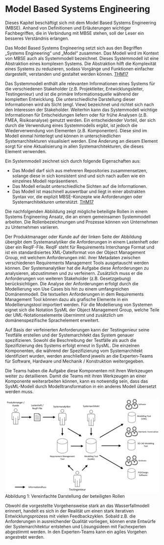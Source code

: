 # Model Based Systems Engineering

Dieses Kapitel beschäftigt sich mit dem Model Based Systems Engineering (MBSE). Anhand von Definitionen und Erläuterungen wichtiger Fachbegriffen, die in Verbindung mit MBSE stehen, soll der Leser ein besseres Verständnis erlangen.

Das Model Based Systems Engineering setzt sich aus den Begriffen „Systems Engineering“ und „Model“ zusammen. Das Modell wird im Kontext von MBSE auch als Systemmodell bezeichnet. Dieses Systemmodell ist eine Abstraktion eines komplexen Systems. Die Abstraktion hilft die Komplexität eines Systems zu reduzieren, sodass Vorgänge und Funktionen einfacher dargestellt, verstanden und gestaltet werden können. [THM17](Quellen.md)

Das Systemmodell enthält alle relevanten Informationen eines Systems für die verschiedenen Stakeholder (z.B. Projektleiter, Entwicklungsleiter, Testingenieur) und ist die primäre Informationsquelle während der kompletten Entwicklung. Die unterschiedliche Darstellung dieser Informationen wird als Sicht (engl. View) bezeichnet und richtet sich nach den Interessen der Stakeholder. Weiterhin kann das Systemmodell wichtige Informationen für Entscheidungen liefern oder für frühe Analysen (z.B. FMEA, Risikoanalyse) genutzt werden. Ein entscheidender Vorteil, der sich durch die Verwendung eines Systemmodells ergibt, ist jedoch die Wiederverwendung von Elementen (z.B. Komponenten). Diese sind im Modell einmal hinterlegt und können in unterschiedlichen Systemarchitekturen visualisiert werden. Eine Änderung an diesem Element sorgt für eine Aktualisierung in allen Systemarchitekturen, die dieses Element verwenden.

Ein Systemmodell zeichnet sich durch folgende Eigenschaften aus:

* Das Modell darf sich aus mehreren Repositories zusammensetzen, solange diese in sich konsistent sind und sich nach außen wie ein einzelnes Modell repräsentieren.
* Das Modell erlaubt unterschiedliche Sichten auf die Informationen.
* Das Modell ist maschinell auswertbar und liegt in einer abstrakten Syntax vor, die explizit MBSE-Konzepte wie Anforderungen oder Systemarchitekturen unterstützt. [THM17](Quellen.md)

Die nachfolgenden Abbildung zeigt mögliche beteiligte Rollen in einem Systems Engineering Ansatz, die an einem gemeinsamen Systemmodell arbeiten. Die Rollenbezeichnungen und Prozesse können von Unternehmen zu Unternehmen variieren.    

Der Produktmanager oder Kunde auf der linken Seite der Abbildung übergibt dem Systemanalytiker die Anforderungen in einem Lastenheft oder über ein ReqIF-File. ReqIF steht für Requirements Interchange Format und ist ein standardisiertes XML-Dateiformat von der Object Management Group, mit welchem Anforderungen inkl. ihrer Metadaten zwischen verschiedenen Requirements Management Tools ausgetauscht werden können. Der Systemanalytiker hat die Aufgabe diese Anforderungen zu analysieren, abzustimmen und zu verfeinern. Zusätzlich muss er die Anforderungen von weiteren Stakeholder (z.B. Gesetzgebung) berücksichtigen. Die Analyse der Anforderungen erfolgt durch die Modellierung von Use Cases bis hin zu einem umfangreichen Domänenmodell. Die textuellen Anforderungen in dem Requirements Management Tool können dazu als grafische Elemente in ein Modellierungstool importiert werden. Für die Modellierung von Systemen eignet sich die Notation SysML der Object Management Group, welche Teile der UML-Notationselemente übernimmt und zusätzlich um domänenspezifische Sprachelement erweitert.

Auf Basis der verfeinerten Anforderungen kann der Testingenieur seine Testfälle erstellen und der Systemarchitekt das System genauer spezifizieren.  Sowohl die Beschreibung der Testfälle als auch die Spezifizierung des Systems erfolgt erneut in SysML. Die einzelnen Komponenten, die während der Spezifizierung vom Systemarchitekt identifiziert wurden, werden anschließend jeweils an die Experten-Teams für Software, Hardware und Mechanik / Konstruktion weitergegeben. 

Die Teams haben die Aufgabe diese Komponenten mit ihren Werkzeugen weiter zu detaillieren. Damit die Teams mit ihren Werkzeugen an einer Komponente weiterarbeiten können, kann es notwendig sein, dass das SysML-Modell durch Modelltransformation in ein anderes Modell übersetzt werden muss.

![](/assets/SystemsEngineering_BeteiligteRollen.PNG)
Abbildung 1: Vereinfachte Darstellung der beteiligten Rollen

Obwohl die vorgestellte Vorgehensweise stark an das Wasserfallmodell erinnert, handelt es sich in der Realität um einen stark iterativen Entwicklungsprozess mit vielen Feedbackzyklen. Sobald z.B. die Anforderungen in ausreichender Qualität vorliegen, können erste Entwürfe der Systemarchitektur entstehen und Lösungsideen mit Fachexperten abgestimmt werden. In den Experten-Teams kann ein agiles Vorgehen angestrebt werden.